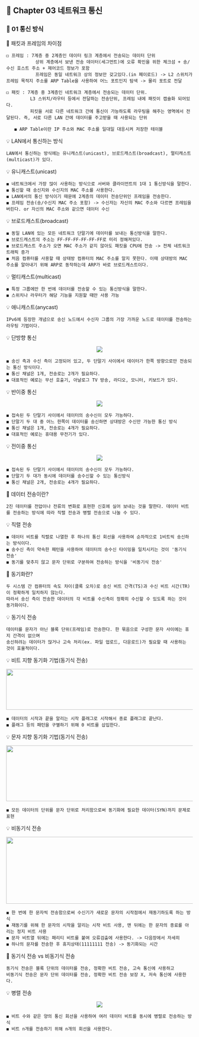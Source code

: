 ## 📕 Chapter 03 네트워크 통신
### 📙 01 통신 방식

📌 패킷과 프레임의 차이점

    ◻️ 프레임 : 7계층 중 2계층인 데이터 링크 계층에서 전송되는 데이터 단위
               상위 계층에서 보낸 전송 데이터(세그먼트)에 오류 확인을 위한 체크섬 + 송/수신 호스트 주소 + 제어코드 정보가 포함
               프레임은 동일 네트워크 상의 정보만 갖고있다.(in 페이로드) -> L2 스위치가 프레임 목적지 주소를 ARP Table을 사용하여 어느 포트인지 탐색 -> 물리 포트로 전달 
        
    ◻️ 패킷 : 7계층 중 3계층인 네트워크 계층에서 전송되는 데이터 단위.
             L3 스위치/라우터 등에서 전달하는 전송단위, 프레임 내에 패킷이 캡슐화 되어있다. 
             피킷을 서로 다른 네트워크 간에 통신이 가능하도록 라우팅을 해주는 영역에서 전달된다. 즉, 서로 다른 LAN 간에 데이터를 주고받을 때 사용되는 단위
           
       ◼️ ARP Table이란 IP 주소와 MAC 주소를 일대일 대응시켜 저장한 테이블
       
💡 LAN에서 통신하는 방식 

    LAN에서 통신하는 방식에는 유니캐스트(unicast), 브로드캐스트(broadcast), 멀티캐스트(multicast)가 있다. 

💡 유니캐스트(unicast)

    ◼️ 네트워크에서 가장 많이 사용하는 방식으로 서버와 클라이언트의 1대 1 통신방식을 말한다.
    ◼️ 통신할 때 송신지와 수신지의 MAC 주소를 사용한다.
    ◼️ LAN에서의 통신 방식이기 때문에 2계층의 데이터 전송단위인 프레임을 전송한다.
    ◼️ 프레임 전송(송/수신지 MAC 주소 포함) -> 수신자는 자신의 MAC 주소와 다르면 프레임을 버린다. or 자신의 MAC 주소와 같으면 데이터 수신 
 
💡 브로드캐스트(broadcast)

    ◼️ 동일 LAN에 있는 모든 네트워크 단말기에 데이터를 보내는 통신방식을 말한다.
    ◼️ 브로드캐스트의 주소는 FF-FF-FF-FF-FF-FF로 미리 정해져있다. 
    ◼️ 브로드캐스트 주소가 오면 MAC 주소가 같지 않아도 패킷을 CPU에 전송 -> 전체 네트워크 트래픽 증가
    ◼️ 처음 컴퓨터를 사용할 때 상태방 컴퓨터의 MAC 주소를 알지 못한다. 이때 상대방의 MAC 주소를 알아내기 위해 ARP로 동작하는데 ARP가 바로 브로드캐스트이다. 

💡 멀티캐스트(multicast)

    ◼️ 특정 그룹에만 한 번에 데이터를 전송할 수 있는 통신방식을 말한다.
    ◼️ 스위치나 라우터가 해당 기능을 지원할 때만 사용 가능
    
💡 애니캐스트(anycast)   

    IPv6에 등장한 개념으로 송신 노드에서 수신자 그룹의 가장 가까운 노드로 데이터를 전송하는 라우팅 기법이다.
    
💡 단방향 통신
 <p align="center"><img src="https://user-images.githubusercontent.com/45066381/136531476-948755ea-6d67-494a-b5b4-7be8c5a73e17.png"/></p>
    
    ◼️ 송신 측과 수신 측이 고정되어 있고, 두 단말기 사이에서 데이터가 한쪽 방향으로만 전송되는 통신 방식이다.
    ◼️ 통신 채널은 1개, 전송로는 2개가 필요하다.
    ◼️ 대표적인 예로는 무선 호출기, 아날로그 TV 방송, 라디오, 모니터, 키보드가 있다. 
  
💡 반이중 통신
 <p align="center"><img src="https://user-images.githubusercontent.com/45066381/136531480-f0a1f85c-7e46-46d5-ac8c-691d28e383dc.png"/></p>
    
    ◼️ 접속된 두 단말기 사이에서 데이터의 송수신이 모두 가능하다.
    ◼️ 단말기 두 대 중 어느 한쪽이 데이터를 송신하면 상대방은 수신만 가능한 통신 방식
    ◼️ 통신 채널은 1개, 전송로는 4개가 필요하다.
    ◼️ 대표적인 예로는 휴대용 무전기가 있다.  
    
💡 전이중 통신
 <p align="center"><img src="https://user-images.githubusercontent.com/45066381/136531487-34bfd0fd-1292-43bd-ac00-23f5921b7b13.png"/></p>
    
    ◼️ 접속된 두 단말기 사이에서 데이터의 송수신이 모두 가능하다.
    ◼️ 단말기 두 대가 동시에 데이터를 송수신할 수 있는 통신방식
    ◼️ 통신 채널은 2개, 전송로는 4개가 필요하다.
      
📍 데이터 전송이란?

    2진 데이터를 전압이나 전류의 변화로 표현한 신호에 실어 보내는 것을 말한다. 데이터 비트를 전송하는 방식에 따라 직렬 전송과 병렬 전송으로 나눌 수 있다. 
    
💡 직렬 전송
    
    ◼️ 데이터 비트를 직렬로 나열한 후 하나의 통신 회선을 사용하여 순차적으로 1비트씩 송신하는 방식이다. 
    ◼️ 송수신 측이 약속한 패턴을 사용하여 데이터의 송수신 타이밍을 일치시키는 것이 '동기식 전송'
    ◼️ 동기를 맞추지 않고 문자 단위로 구분하여 전송하는 방식을 '비동기식 전송'
    
📍 동기화란?   
    
    두 시스템 간 컴퓨터의 속도 차이(클록 오차)로 송신 비트 간격(TS)과 수신 비트 시간(TR)이 정확하게 일치하지 않는다. 
    따라서 송신 측이 전송한 데이터의 각 비트를 수신측이 정확히 수신할 수 있도록 하는 것이 동가화이다.
    
💡 동기식 전송
   
    데이터를 문자가 아닌 블록 단위(프레임)로 전송한다. 한 묶음으로 구성한 문자 사이에는 휴지 간격이 없으며
    송신하려는 데이터가 많거나 고속 처리(ex. 파일 업로드, 다운로드)가 필요할 때 사용하는 것이 효율적이다.
    
💡 비트 지향 동기화 기법(동기식 전송)
    <p align="center"><img src="https://user-images.githubusercontent.com/45066381/136536872-c3147d90-464e-4f8a-bc06-f0107a3a3ea1.png" width="600" height="110"/></p>
      
    ◼️ 데이터의 시작과 끝을 알리는 시작 플래그로 시작해서 종료 플래그로 끝난다.
    ◼️ 플래그 등의 패턴을 구별하기 위해 0 비트를 삽입한다.
        
💡 문자 지향 동기화 기법(동기식 전송)
    <p align="center"><img src="https://user-images.githubusercontent.com/45066381/136534476-920e777a-6ce2-41d1-8733-27fa3133bf1b.png" width="600" height="150"/></p>
      
    ◼️ 모든 데이터의 단위를 문자 단위로 처리함으로써 동기화에 필요한 데이터(SYN)까지 문제로 표현
    
💡 비동기식 전송
    <p align="center"><img src="https://user-images.githubusercontent.com/45066381/136536726-3398d2b8-dafb-4af9-b70c-4b5af15a3e60.png" width="650" height="180"/></p>
    
    ◼️ 한 번에 한 문자씩 전송함으로써 수신기가 새로운 문자의 시작점에서 재동기하도록 하는 방식
    ◼️ 재동기를 위해 한 문자의 시작을 알리는 시작 비트 사용, 맨 뒤에는 한 문자의 종료를 아리는 정지 비트 사용
    ◼️ 문자 비트열 뒤에는 패리티 비트를 붙여 오류검출에 사용한다. -> 다음장에서 자세히
    ◼️ 하나의 문자를 전송한 후 휴지상태(11111111 전송) -> 동기화되는 시간
    
📍 동기식 전송 vs 비동기식 전송

    동기식 전송은 블록 단위의 데이터를 전송, 정확한 비트 전송, 고속 통신에 사용하고
    비동기식 전송은 문자 단위 데이터를 전송, 정확한 비트 전송 보장 X, 저속 통신에 사용한다.
    
 💡 병렬 전송
 <p align="center"><img src="https://user-images.githubusercontent.com/45066381/136536593-4e91b3d6-05b8-4324-b355-95501d714532.png"/></p>
 
    ◼️ 비트 수와 같은 양의 통신 회선을 사용하여 여러 데이터 비트를 동시에 병렬로 전송하는 방식
    ◼️ 비트 n개를 전송하기 위해 n개의 회선을 사용한다.
